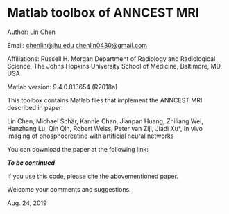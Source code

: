 # Matlab toolbox of ANNCEST MRI 

Author: Lin Chen

Email: chenlin@jhu.edu      chenlin0430@gmail.com

Affiliations:
Russell H. Morgan Department of Radiology and Radiological Science, The Johns Hopkins University School of Medicine, Baltimore, MD, USA

Matlab version: 9.4.0.813654 (R2018a)

This toolbox contains Matlab files that implement the ANNCEST MRI described in paper:

Lin Chen, Michael Schär, Kannie Chan, Jianpan Huang, Zhiliang Wei, Hanzhang Lu, Qin Qin, Robert Weiss, Peter van Zijl, Jiadi Xu*, In vivo imaging of phosphocreatine with artificial neural networks

You can download the paper at the following link:

***To be continued***

If you use this code, please cite the abovementioned paper.

Welcome your comments and suggestions.

Aug. 24, 2019
